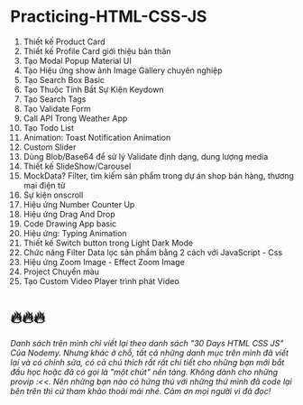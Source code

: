 # Practicing-HTML-CSS-JS
1. Thiết kế Product Card
2. Thiết kế Profile Card giới thiệu bản thân
3. Tạo Modal Popup Material UI
4. Tạo Hiệu ứng show ảnh Image Gallery chuyên nghiệp
5. Tạo Search Box Basic
6. Tạo Thuộc Tính Bắt Sự Kiện Keydown
7. Tạo Search Tags
8. Tạo Validate Form
9. Call API Trong Weather App
10. Tạo Todo List
11. Animation: Toast Notification Animation
12. Custom Slider
13. Dùng Blob/Base64 để sử lý Validate định dạng, dung lượng media
14. Thiết kế SlideShow/Carousel
15. MockData? Filter, tìm kiếm sản phẩm trong dự án shop bán hàng, thương mại điện tử
16. Sự kiện onscroll
17. Hiệu ứng Number Counter Up
18. Hiệu ứng Drag And Drop
19. Code Drawing App basic
20. Hiệu ứng: Typing Animation
21. Thiết kế Switch button trong Light Dark Mode
22. Chức năng Filter Data lọc sản phẩm bằng 2 cách với JavaScript - Css
23. Hiệu ứng Zoom Image - Effect Zoom Image
24. Project Chuyển màu
25. Tạo Custom Video Player trình phát Video
# 🔥🔥🔥 #
_Danh sách trên mình chỉ viết lại theo danh sách "30 Days HTML CSS JS" Của Nodemy. Nhưng khác ở chỗ, tất cả những danh mục trên mình đã viết lại và có chỉnh sửa, có cả chú thích rất rất chi tiết cho những bạn mới bắt đầu học hoặc đã có gọi là "một chút" nền tảng. Không dành cho những provip :<<. Nên những bạn nào có hứng thú với những thứ mình đã code lại bên trên thì cứ tham khảo thoải mái nhé. Cảm ơn mọi người vì đã đọc!_
